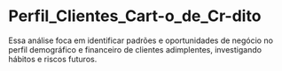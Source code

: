 # Perfil_Clientes_Cart-o_de_Cr-dito
Essa análise foca em identificar padrões e oportunidades de negócio no perfil demográfico e financeiro de clientes adimplentes, investigando hábitos e riscos futuros.
